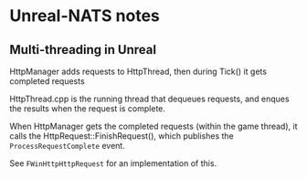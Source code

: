 # Unreal-NATS notes

## Multi-threading in Unreal


HttpManager adds requests to HttpThread, then during Tick() it gets completed requests 

HttpThread.cpp is the running thread that dequeues requests, and  enques the results when the request is complete.

When HttpManager gets the completed requests (within the game thread), it calls the HttpRequest::FinishRequest(), which publishes the `ProcessRequestComplete` event.

See `FWinHttpHttpRequest` for an implementation of this.

